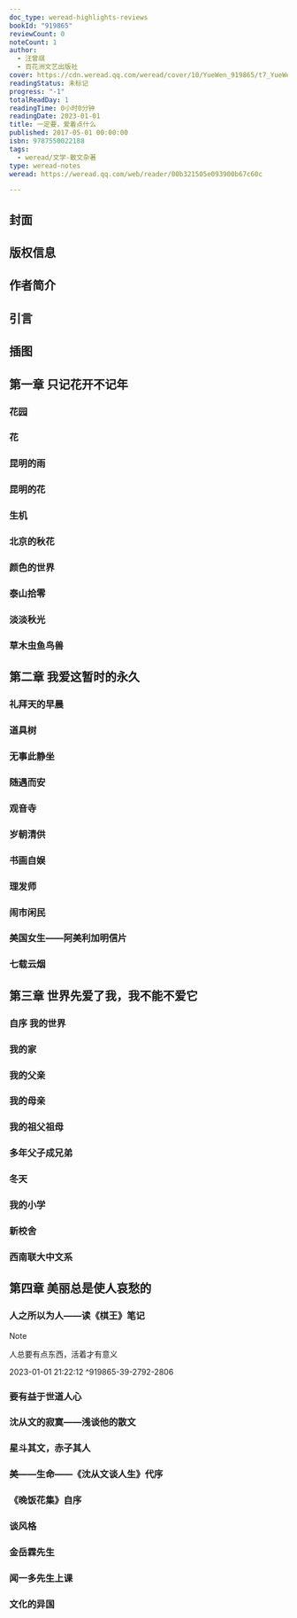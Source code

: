 ```yaml
---
doc_type: weread-highlights-reviews
bookId: "919865"
reviewCount: 0
noteCount: 1
author:
  - 汪曾祺
  - 百花洲文艺出版社
cover: https://cdn.weread.qq.com/weread/cover/10/YueWen_919865/t7_YueWen_919865.jpg
readingStatus: 未标记
progress: "-1"
totalReadDay: 1
readingTime: 0小时0分钟
readingDate: 2023-01-01
title: 一定要，爱着点什么
published: 2017-05-01 00:00:00
isbn: 9787550022188
tags:
  - weread/文学-散文杂著
type: weread-notes
weread: https://weread.qq.com/web/reader/00b321505e093900b67c60c

---
```



## 封面

## 版权信息

## 作者简介

## 引言

## 插图

## 第一章 只记花开不记年

### 花园

### 花

### 昆明的雨

### 昆明的花

### 生机

### 北京的秋花

### 颜色的世界

### 泰山拾零

### 淡淡秋光

### 草木虫鱼鸟兽

## 第二章 我爱这暂时的永久

### 礼拜天的早晨

### 道具树

### 无事此静坐

### 随遇而安

### 观音寺

### 岁朝清供

### 书画自娱

### 理发师

### 闹市闲民

### 美国女生——阿美利加明信片

### 七载云烟

## 第三章 世界先爱了我，我不能不爱它

### 自序 我的世界

### 我的家

### 我的父亲

### 我的母亲

### 我的祖父祖母

### 多年父子成兄弟

### 冬天

### 我的小学

### 新校舍

### 西南联大中文系

## 第四章 美丽总是使人哀愁的

### 人之所以为人——读《棋王》笔记

> [!NOTE] 
> 人总要有点东西，活着才有意义
> 
> 2023-01-01 21:22:12 ^919865-39-2792-2806

### 要有益于世道人心

### 沈从文的寂寞——浅谈他的散文

### 星斗其文，赤子其人

### 美——生命——《沈从文谈人生》代序

### 《晚饭花集》自序

### 谈风格

### 金岳霖先生

### 闻一多先生上课

### 文化的异国

